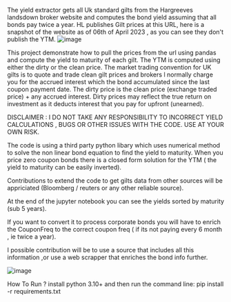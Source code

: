 The yield extractor gets all Uk standard gilts from the Hargreeves landsdown broker website and computes the bond yield assuming that all bonds pay twice a year. 
HL publishes Gilt prices at this URL, here is a snapshot of the website as of 06th of April 2023 , as you can see they don't publish the YTM.
![image](https://user-images.githubusercontent.com/33904196/230695331-10f95079-3cf3-4e77-8300-0cbc1196e34c.png)

This project demonstrate how to pull the prices from the url using pandas and compute the yield to maturity of each gilt. 
The YTM is computed using either the dirty or the clean price. The market trading convention for UK gilts is to quote and trade clean gilt prices and brokers l normally charge you for the accrued interest which the bond accumulated since the last coupon payment date.
The dirty price is the clean price (exchange traded price) + any accrued interest. Dirty prices may reflect the true return on investment as it deducts interest that you pay for upfront (unearned).

DISCLAIMER : I DO NOT TAKE ANY RESPONSIBILITY TO INCORRECT YIELD CALCULATIONS , BUGS OR OTHER ISSUES WITH THE CODE. USE AT YOUR OWN RISK.

The code is using a third party python libary which uses numerical method to solve the non linear bond equation to find the yield to maturity. 
When you price zero coupon bonds there is a closed form solution for the YTM ( the yield to maturity can be easily inverted).

Contributions to extend the code to get gilts data from other sources will be appriciated (Bloomberg / reuters  or any other reliable source).

At the end of the jupyter notebook you can see the yields sorted by maturity (sub 5 years).

If you want to convert it to process corporate bonds you will have to enrich the CouponFreq to the correct coupon freq ( if its not paying every 6 month , ie twice a year).

I possible contribution will be to use a source that includes all this information ,or use a web scrapper that enriches the bond info further. 

![image](https://user-images.githubusercontent.com/33904196/230694990-3e3236f4-e974-4948-925a-0e2c66918a54.png)

How To Run ? 
install python 3.10+ 
and then run the command line: 
pip install -r requirements.txt 

